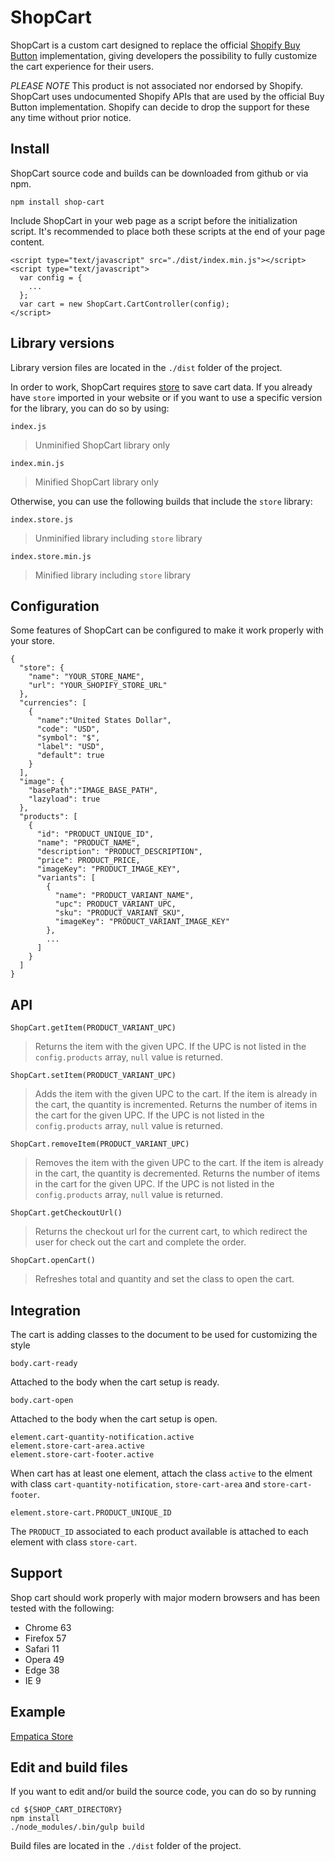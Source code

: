 # ShopCart
ShopCart is a custom cart designed to replace the official [Shopify Buy Button](https://www.shopify.com/buy-button) implementation, giving developers the possibility to fully customize the cart experience for their users.

*PLEASE NOTE*
This product is not associated nor endorsed by Shopify. ShopCart uses undocumented Shopify APIs that are used by the official Buy Button implementation. Shopify can decide to drop the support for these any time without prior notice.


## Install

ShopCart source code and builds can be downloaded from github or via npm.

```
npm install shop-cart
```

Include ShopCart in your web page as a script before the initialization script. It's recommended to place both these scripts at the end of your page content.


```
<script type="text/javascript" src="./dist/index.min.js"></script>
<script type="text/javascript">
  var config = {
    ...
  };
  var cart = new ShopCart.CartController(config);
</script>
```

## Library versions

Library version files are located in the `./dist` folder of the project.

In order to work, ShopCart requires [store](https://npmjs.com/package/store) to save cart data. If you already have `store` imported in your website or if you want to use a specific version for the library, you can do so by using:

```
index.js
```
> Unminified ShopCart library only

```
index.min.js
```
> Minified ShopCart library only

Otherwise, you can use the following builds that include the `store` library:

```
index.store.js
```
> Unminified library including `store` library

```
index.store.min.js
```
> Minified library including `store` library


## Configuration

Some features of ShopCart can be configured to make it work properly with your store. 

```
{
  "store": {
    "name": "YOUR_STORE_NAME",
    "url": "YOUR_SHOPIFY_STORE_URL"
  },
  "currencies": [
    {
      "name":"United States Dollar",
      "code": "USD",
      "symbol": "$",
      "label": "USD",
      "default": true
    }
  ],
  "image": {
    "basePath":"IMAGE_BASE_PATH",
    "lazyload": true
  },
  "products": [
    {
      "id": "PRODUCT_UNIQUE_ID",
      "name": "PRODUCT_NAME",
      "description": "PRODUCT_DESCRIPTION",
      "price": PRODUCT_PRICE,
      "imageKey": "PRODUCT_IMAGE_KEY",
      "variants": [
        {
          "name": "PRODUCT_VARIANT_NAME",
          "upc": PRODUCT_VARIANT_UPC,
          "sku": "PRODUCT_VARIANT_SKU",
          "imageKey": "PRODUCT_VARIANT_IMAGE_KEY"
        },
        ...
      ]
    }
  ]
}
```


## API

```
ShopCart.getItem(PRODUCT_VARIANT_UPC)
```
> Returns the item with the given UPC. If the UPC is not listed in the `config.products` array, `null` value is returned.

```
ShopCart.setItem(PRODUCT_VARIANT_UPC)
```
> Adds the item with the given UPC to the cart. If the item is already in the cart, the quantity is incremented. Returns the number of items in the cart for the given UPC.
If the UPC is not listed in the `config.products` array, `null` value is returned.

```
ShopCart.removeItem(PRODUCT_VARIANT_UPC)
```
> Removes the item with the given UPC to the cart. If the item is already in the cart, the quantity is decremented. Returns the number of items in the cart for the given UPC.
If the UPC is not listed in the `config.products` array, `null` value is returned.

```
ShopCart.getCheckoutUrl()
```
> Returns the checkout url for the current cart, to which redirect the user for check out the cart and complete the order.

```
ShopCart.openCart()
```
> Refreshes total and quantity and set the class to open the cart.


## Integration

The cart is adding classes to the document to be used for customizing the style

```
body.cart-ready
```
Attached to the body when the cart setup is ready.

```
body.cart-open
```
Attached to the body when the cart setup is open.

```
element.cart-quantity-notification.active
element.store-cart-area.active
element.store-cart-footer.active
```
When cart has at least one element, attach the class `active` to the elment with class `cart-quantity-notification`, `store-cart-area` and `store-cart-footer`.

```
element.store-cart.PRODUCT_UNIQUE_ID
```
The `PRODUCT_ID` associated to each product available is attached to each element with class `store-cart`.


## Support

Shop cart should work properly with major modern browsers and has been tested with the following:

- Chrome 63
- Firefox 57
- Safari 11
- Opera 49
- Edge 38
- IE 9

## Example
[Empatica Store](https://empatica.com/store)


## Edit and build files

If you want to edit and/or build the source code, you can do so by running 

```
cd ${SHOP_CART_DIRECTORY}
npm install
./node_modules/.bin/gulp build
```

Build files are located in the `./dist` folder of the project.